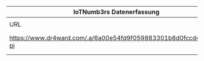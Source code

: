 |IoTNumb3rs Datenerfassung|||||||||||
| ---- | ---- | ---- | ---- | ---- | ---- | ---- | ---- | ---- | ---- | ---- |
||||||||||||
|URL|home_url|filename|device_class|device_count|market_class|market_volume|prognosis_year|publication_year|authorship_class|Dropbox folder|
|https://www.dr4ward.com/.a/6a00e54fd9f059883301b8d0fccd45970c-pi|https://www.dr4ward.com/dr4ward/2015/04/how-big-will-the-internet-of-things-iot-become-infographic.html|file2_6a00e54fd9f059883301b8d0fccd45970c.png||||||||Pattoho/20181119-0000|
